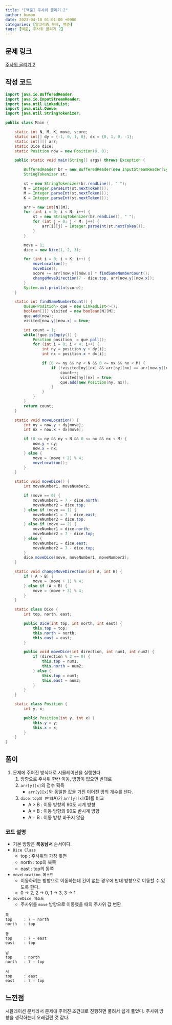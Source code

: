 ```yaml
---
title: "[백준] 주사위 굴리기 2"
author: bumoo
date: 2023-04-10 01:01:00 +0900
categories: [알고리즘 문제, 백준]
tags: [백준, 주사위 굴리기 2]
---
```


## 문제 링크

[주사위 굴리기 2](https://www.acmicpc.net/problem/23288)

## 작성 코드

```java
import java.io.BufferedReader;
import java.io.InputStreamReader;
import java.util.LinkedList;
import java.util.Queue;
import java.util.StringTokenizer;

public class Main {

    static int N, M, K, move, score;
    static int[] dy = {-1, 0, 1, 0}, dx = {0, 1, 0, -1};
    static int[][] arr;
    static Dice dice;
    static Position now = new Position(0, 0);

    public static void main(String[] args) throws Exception {

        BufferedReader br = new BufferedReader(new InputStreamReader(System.in));
        StringTokenizer st;

        st = new StringTokenizer(br.readLine(), " ");
        N = Integer.parseInt(st.nextToken());
        M = Integer.parseInt(st.nextToken());
        K = Integer.parseInt(st.nextToken());

        arr = new int[N][M];
        for (int i = 0; i < N; i++) {
            st = new StringTokenizer(br.readLine(), " ");
            for (int j = 0; j < M; j++) {
                arr[i][j] = Integer.parseInt(st.nextToken());
            }
        }

        move = 1;
        dice = new Dice(1, 2, 3);

        for (int i = 0; i < K; i++) {
            moveLocation();
            moveDice();
            score += arr[now.y][now.x] * findSameNumberCount();
            changeMoveDirection(7 - dice.top, arr[now.y][now.x]);
        }
        System.out.println(score);
    }

    static int findSameNumberCount() {
        Queue<Position> que = new LinkedList<>();
        boolean[][] visited = new boolean[N][M];
        que.add(now);
        visited[now.y][now.x] = true;

        int count = 1;
        while(!que.isEmpty()) {
            Position position  = que.poll();
            for (int i = 0; i < 4; i++) {
                int ny = position.y + dy[i];
                int nx = position.x + dx[i];

                if (0 <= ny && ny < N && 0 <= nx && nx < M) {
                    if (!visited[ny][nx] && arr[ny][nx] == arr[now.y][now.x]) {
                        count++;
                        visited[ny][nx] = true;
                        que.add(new Position(ny, nx));
                    }
                }
            }
        }
        return count;
    }

    static void moveLocation() {
        int ny = now.y + dy[move];
        int nx = now.x + dx[move];

        if (0 <= ny && ny < N && 0 <= nx && nx < M) {
            now.y = ny;
            now.x = nx;
        } else {
            move = (move + 2) % 4;
            moveLocation();
        }
    }

    static void moveDice() {
        int moveNumber1, moveNumber2;

        if (move == 0) {
            moveNumber1 = 7 - dice.north;
            moveNumber2 = dice.top;
        } else if (move == 1) {
            moveNumber1 = 7 - dice.east;
            moveNumber2 = dice.top;
        } else if (move == 2) {
            moveNumber1 = dice.north;
            moveNumber2 = 7 - dice.top;
        } else {
            moveNumber1 = dice.east;
            moveNumber2 = 7 - dice.top;
        }
        dice.moveDice(move, moveNumber1, moveNumber2);
    }

    static void changeMoveDirection(int A, int B) {
        if ( A > B) {
            move = (move + 1) % 4;
        } else if (A < B) {
            move = (move + 3) % 4;
        }
    }

    static class Dice {
        int top, north, east;

        public Dice(int top, int north, int east) {
            this.top = top;
            this.north = north;
            this.east = east;
        }

        public void moveDice(int direction, int num1, int num2) {
            if (direction % 2 == 0) {
                this.top = num1;
                this.north = num2;
            } else {
                this.top = num1;
                this.east = num2;
            }
        }
    }

    static class Position {
        int y, x;

        public Position(int y, int x) {
            this.y = y;
            this.x = x;
        }
    }
}
```

## 풀이
1. 문제에 주어진 방식대로 시뮬레이션을 실행한다.
    1. 방향으로 주사위 한칸 이동, 방향이 없으면 반대로
    2. `arr[y][x]`의 점수 획득
        - `arr[y][x]`와 동일한 값을 가진 이어진 땅의 개수를 센다.
    3. `dice.top의 반대`(A)가 `arr[y][x]`(B)를 비교
        - A > B : 이동 방향의 90도 시계 방향
        - A < B : 이동 방향의 90도 반시계 방향
        - A = B : 이동 방향 바꾸지 않음

### 코드 설명
- 기본 방향은 **북동남서** 순서이다.
- `Dice Class`
    - top : 주사위의 가장 윗면
    - north : top의 북쪽
    - east : top의 동쪽
- `moveLocation 메소드`
    - 이동하려는 방향으로 이동하는데 칸이 없는 경우에 반대 방향으로 이동할 수 있도록 한다.
    - 0 -> 2, 2 -> 0, 1 -> 3, 3 -> 1
- `moveDice 메소드`
    - 주사위를 `move` 방향으로 이동했을 때의 주사위 값 변환
```text
북
top     : 7 - north
north   : top

동
top     : 7 - east
east    : top

남
top     : north
north   : 7 - top

서
top     : east
east    : 7 - top
```
## 느낀점
시뮬레이션 문제라서 문제에 주어진 조건대로 진행하면 풀려서 쉽게 풀었다. 주사위 방향을 생각하는데 오래걸린 것 같다.